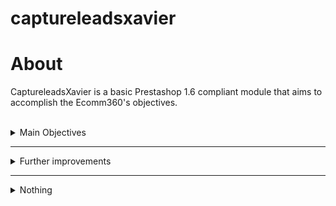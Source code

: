 # captureleadsxavier

About
===
CaptureleadsXavier is a basic Prestashop 1.6 compliant module that aims to accomplish
the Ecomm360's objectives.
    
<br>
<details> 
   <summary>Main Objectives</summary>

Objectives
======
####Part1:

- [x] Basic Prestashop module structure named "captureleads+name".
- [x] Ability to hook the module on left and right column, left must be default.
- [x] Basic hello world at frontend using smarty template system.
 
####Part2:

 - [x] Update version to 2.x.x
 - [x] Replace part1 helloWorld for a list of the last 3 viewed products.
 - [x] Populate list with name, price and truncated short description of the products.
   
####Part3:

 - [X] Update version to 3.x.x
 - [X] Add block with button below the previously created list.
 - [X] Spawn fancybox upon button being clicked.
 - [x] Fancybox contains a newsletter like form (with email field and condition checkbox)
 - [X] Data must be inserted inside a module table
 - [x] On module install **and upgrade** the module table must be created.

</details>

---

<details> 
   <summary>Further improvements</summary>
   
###Further improvements:
 
####Fixer Upper:
 
 - [ ] P2 - Remove unnecessary (productsViewed) query elements.
 - [ ] Sanitize inputs.
 - [ ] Improve file naming.
 - [ ] Remove embedded CCS and JS from tpl files.
 - [ ] Avoid hardcoding at ModuleFrontController (getModuleLInk).
 
 
 
####TODOs:
#####Part2:

 - [ ] Number of items shown selector (Configure). 
 
 #####Part3
 
 - [ ] Add check for data already on the database.
 - [ ] Close fancybox after data POST.
 - [ ] Add frontend feedback of the result of the form.
 - [ ] Improve mail storage structure.
 
 ####Late additons
 
 ######Maybe I'll get arround to implement them, eventially:
 
 - Continuous integration.
 - Automated testing.
 
 </details>

---

<details> 
    <summary>Nothing</summary>
    Told you
</details> 
